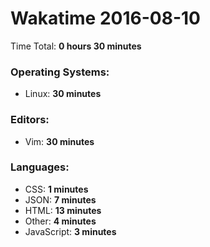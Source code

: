 # Wakatime 2016-08-10

Time Total: **0 hours 30 minutes**

### Operating Systems:
- Linux: **30 minutes** 

### Editors:
- Vim: **30 minutes** 

### Languages:
- CSS: **1 minutes** 
- JSON: **7 minutes** 
- HTML: **13 minutes** 
- Other: **4 minutes** 
- JavaScript: **3 minutes** 

